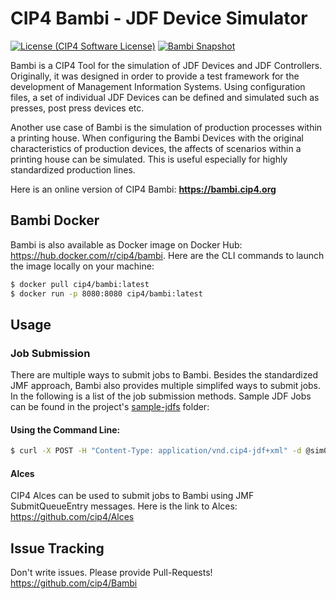 # CIP4 Bambi - JDF Device Simulator
[![License (CIP4 Software License)](https://img.shields.io/badge/license-CIP4%20Software%20License-blue)](https://github.com/cip4/xJdfLib/blob/master/LICENSE.md)   [![Bambi Snapshot](https://github.com/cip4/Bambi/actions/workflows/snapshot.yml/badge.svg)](https://github.com/cip4/Bambi/actions/workflows/snapshot.yml)

Bambi is a CIP4 Tool for the simulation of JDF Devices and JDF Controllers. Originally, it was designed in order to provide a test framework for the development of Management Information Systems. Using configuration files, a set of individual JDF Devices can be defined and simulated such as presses, post press devices etc.  

Another use case of Bambi is the simulation of production processes within a printing house. When configuring the Bambi Devices with the original characteristics of production devices, the affects of scenarios within a printing house can be simulated. This is useful especially for highly standardized production lines.  

Here is an online version of CIP4 Bambi: **https://bambi.cip4.org**  
  
  
## Bambi Docker
Bambi is also available as Docker image on Docker Hub: https://hub.docker.com/r/cip4/bambi. Here are the CLI commands to launch the image locally on your machine:
  
```bash
$ docker pull cip4/bambi:latest
$ docker run -p 8080:8080 cip4/bambi:latest
```
  
## Usage
### Job Submission
There are multiple ways to submit jobs to Bambi. Besides the standardized JMF approach, Bambi also provides multiple simplifed ways to submit jobs. In the following is a list of the job submission methods. Sample JDF Jobs can be found in the project's [sample-jdfs](./sample-jdfs) folder:

#### Using the Command Line:
```bash
$ curl -X POST -H "Content-Type: application/vnd.cip4-jdf+xml" -d @sim003-sample.jdf http://localhost:8080/SimWorker/jmf/sim003
```
  
  
#### Alces
CIP4 Alces can be used to submit jobs to Bambi using JMF SubmitQueueEntry messages. Here is the link to Alces: https://github.com/cip4/Alces  
  
  
## Issue Tracking
Don't write issues. Please provide Pull-Requests!  
https://github.com/cip4/Bambi  
  
